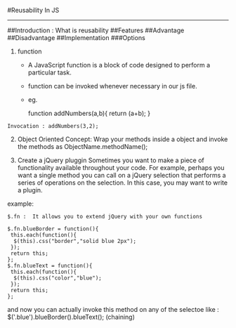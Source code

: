 #Reusability In JS


----------
##Introduction : What is reusability
##Features
##Advantage
##Disadvantage
##Implementation
###Options

 1.  function 
	 - A JavaScript function is a block of code designed to perform a particular task.
	 - function can be invoked whenever necessary in our js file.
	 - eg. 
	

    
	    function addNumbers(a,b){
		                         return (a+b);
    	    }
    	    
    	

	Invocation : addNumbers(3,2);
	
 2.  Object Oriented Concept:
	 Wrap your methods inside a object and invoke the methods as ObjectName.methodName();
	 
		 
 3. Create a jQuery pluggin
	 Sometimes you want to make a piece of functionality available throughout your code. For example, perhaps you want a single method you can call on a jQuery selection that performs a series of operations on the selection. In this case, you may want to write a plugin.

example:

	$.fn :  It allows you to extend jQuery with your own functions

    $.fn.blueBorder = function(){
     this.each(function(){
      $(this).css("border","solid blue 2px");
     });
     return this;
    };
    $.fn.blueText = function(){
     this.each(function(){
      $(this).css("color","blue");
     });
     return this;
    };
and now you can actually invoke this method on any of the selectoe like :
        $('.blue').blueBorder().blueText();   (chaining)

